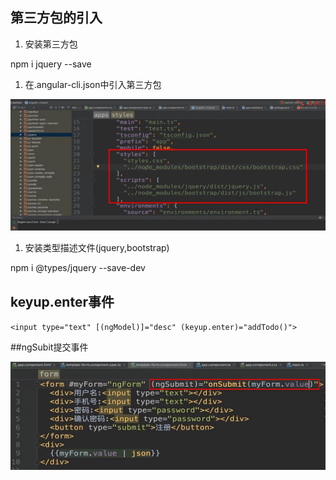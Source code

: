 ## 第三方包的引入

1. 安装第三方包

npm i jquery --save

1. 在.angular-cli.json中引入第三方包

![](/assets/360截图20171030133923815.jpg)

1. 安装类型描述文件\(jquery,bootstrap\)

npm i @types/jquery --save-dev

## 

## 

## keyup.enter事件

`<input type="text" [(ngModel)]="desc" (keyup.enter)="addTodo()">`

##ngSubit提交事件

![](/assets/360截图20171125155159123.jpg)








